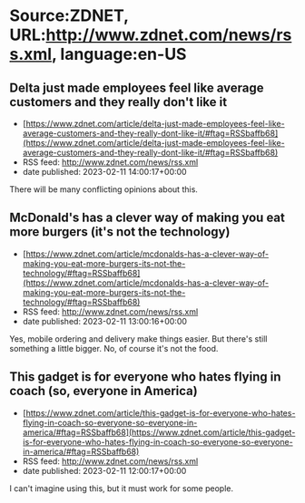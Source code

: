 # Source:ZDNET, URL:http://www.zdnet.com/news/rss.xml, language:en-US

## Delta just made employees feel like average customers and they really don't like it
 - [https://www.zdnet.com/article/delta-just-made-employees-feel-like-average-customers-and-they-really-dont-like-it/#ftag=RSSbaffb68](https://www.zdnet.com/article/delta-just-made-employees-feel-like-average-customers-and-they-really-dont-like-it/#ftag=RSSbaffb68)
 - RSS feed: http://www.zdnet.com/news/rss.xml
 - date published: 2023-02-11 14:00:17+00:00

There will be many conflicting opinions about this.

## McDonald's has a clever way of making you eat more burgers (it's not the technology)
 - [https://www.zdnet.com/article/mcdonalds-has-a-clever-way-of-making-you-eat-more-burgers-its-not-the-technology/#ftag=RSSbaffb68](https://www.zdnet.com/article/mcdonalds-has-a-clever-way-of-making-you-eat-more-burgers-its-not-the-technology/#ftag=RSSbaffb68)
 - RSS feed: http://www.zdnet.com/news/rss.xml
 - date published: 2023-02-11 13:00:16+00:00

Yes, mobile ordering and delivery make things easier. But there's still something a little bigger. No, of course it's not the food.

## This gadget is for everyone who hates flying in coach (so, everyone in America)
 - [https://www.zdnet.com/article/this-gadget-is-for-everyone-who-hates-flying-in-coach-so-everyone-so-everyone-in-america/#ftag=RSSbaffb68](https://www.zdnet.com/article/this-gadget-is-for-everyone-who-hates-flying-in-coach-so-everyone-so-everyone-in-america/#ftag=RSSbaffb68)
 - RSS feed: http://www.zdnet.com/news/rss.xml
 - date published: 2023-02-11 12:00:17+00:00

I can't imagine using this, but it must work for some people.


